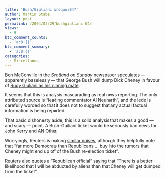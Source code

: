 ```yaml
---
title: 'Bush/Giuliani &rsquo;04?'
author: Martin Stabe
layout: post
permalink: /2004/02/29/bushgiuliani-04/
views:
  - 9
btc_comment_counts:
  - 'a:0:{}'
btc_comment_summary:
  - 'a:0:{}'
categories:
  - Miscellanea
---
```

Ben McConville in the *Scotland on Sunday* newspaper speculates &#8212; apparently baselessly &#8212; that George Bush will dump Dick Cheney in favour of [Rudy Giuliani as his running mate][1].

It seems that this is analysis mascarading as real news reporting. The only attributed source is &#8220;leading commentator Al Neuharth&#8221;, and the lede is carefully worded so that it does not to suggest that any actual factual information is being reported.

That basic dishonesty aside, this is a solid analysis that makes a good &#8212; and scary &#8212; point. A Bush-Guiliani ticket would be seriously bad news for John Kerry and AN Other. 

Worryingly, Reuters is making [similar noises][2], although they helpfully note that &#8220;far more Democrats than Republicans &#8230; buy into the rumors that Cheney might end up off of the Bush re-election ticket&#8221;.

Reuters also quotes a &#8220;Republican official&#8221; saying that &#8220;There is a better likelihood that I will be abducted by aliens than that Cheney will get dumped from the ticket&#8221;.

 [1]: http://news.scotsman.com/international.cfm?id=237002004
 [2]: http://www.chron.com/cs/CDA/ssistory.mpl/nation/2421325
